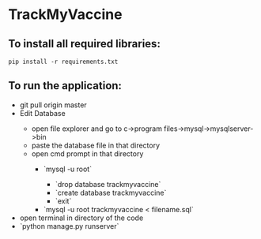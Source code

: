 
# TrackMyVaccine

## To install all required libraries: 
`pip install -r requirements.txt`


  

## To run the application: 
<ul>
	<li>git pull origin master</li>
	<li> Edit Database</li>
	<ul>
		<li>open file explorer and go to c->program files->mysql->mysqlserver->bin</li>
		<li>paste the database file in that directory</li>
		<li>open cmd prompt in that directory</li>
		<ul>
			<li> `mysql -u root` </li>
			<ul>
				<li> `drop database trackmyvaccine` </li>
				<li> `create database trackmyvaccine` </li>
				<li> `exit` </li>
			</ul>
			<li> `mysql -u root trackmyvaccine < filename.sql` </li>
		</ul>
	</ul>
	<li>open terminal in directory of the code</li>
    <li> `python manage.py runserver` </li>
</ul>

